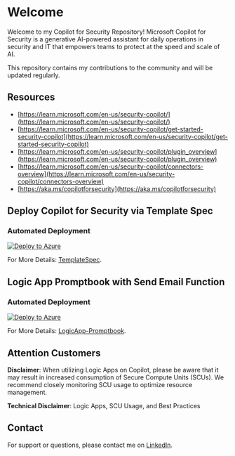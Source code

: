 # Welcome 

Welcome to my Copilot for Security Repository!
Microsoft Copilot for Security is a generative AI-powered assistant for daily operations in security and IT that empowers teams to protect at the speed and scale of AI.

This repository contains my contributions to the community and will be updated regularly.
## Resources

- [https://learn.microsoft.com/en-us/security-copilot/](https://learn.microsoft.com/en-us/security-copilot/)
- [https://learn.microsoft.com/en-us/security-copilot/get-started-security-copilot](https://learn.microsoft.com/en-us/security-copilot/get-started-security-copilot)
- [https://learn.microsoft.com/en-us/security-copilot/plugin_overview](https://learn.microsoft.com/en-us/security-copilot/plugin_overview)
- [https://learn.microsoft.com/en-us/security-copilot/connectors-overview](https://learn.microsoft.com/en-us/security-copilot/connectors-overview)
- [https://aka.ms/copilotforsecurity](https://aka.ms/copilotforsecurity)

## Deploy Copilot for Security via Template Spec
### Automated Deployment
[![Deploy to Azure](https://aka.ms/deploytoazurebutton)](https://portal.azure.com/#create/Microsoft.Template/uri/https%3A%2F%2Fraw.githubusercontent.com%2FAntoPorter%2FCopilotForSecurity%2Fmain%2FTemplateSpec%2Fazuredeploy.json)

For More Details: [TemplateSpec](https://github.com/AntoPorter/CopilotForSecurity/tree/main/TemplateSpec).

## Logic App Promptbook with Send Email Function
### Automated Deployment
[![Deploy to Azure](https://aka.ms/deploytoazurebutton)](https://portal.azure.com/#create/Microsoft.Template/uri/https%3A%2F%2Fraw.githubusercontent.com%2FAntoPorter%2FCopilotForSecurity%2Fmain%2FLogicApp-Promptbook%2Fazuredeploy.json)

For More Details: [LogicApp-Promptbook](https://github.com/AntoPorter/CopilotForSecurity/tree/main/LogicApp-Promptbook).


## Attention Customers

**Disclaimer**: When utilizing Logic Apps on Copilot, please be aware that it may result in increased consumption of Secure Compute Units (SCUs). We recommend closely monitoring SCU usage to optimize resource management.

**Technical Disclaimer**: Logic Apps, SCU Usage, and Best Practices

## Contact

For support or questions, please contact me on [LinkedIn](https://www.linkedin.com/in/anthonyantoporter/).
